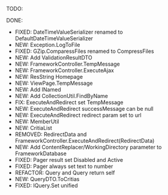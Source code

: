 TODO:

DONE:
* FIXED: DateTimeValueSerializer renamed to DefaultDateTimeValueSerializer
* NEW: Exception.LogToFile
* FIXED: GZip.ComparessFiles renamed to CompressFiles
* NEW: Add ValidationResultDTO
* NEW: FrameworkController.TempMessage
* NEW: FrameworkController.ExecuteAjax
* NEW: ResString Homepage
* NEW: ViewPage.TempMessage
* NEW: Add INamed
* NEW: Add CollectionUtil.FindByName
* FIX: ExecuteAndRedirect set TempMessage
* NEW: ExecuteAndRedirect successMessage can be null
* NEW: ExecuteAndRedirect redirect param set to url
* NEW: MemberUtil
* NEW: CritiaList
* REMOVED: RedirectData and FrameworkController.ExecuteAndRedirect(RedirectData)
* NEW: Add ContentReplacer/WorkingDirectory parameter to FrameworkDatabase
* FIXED: Pager result set Disabled and Active
* FIXED: Pager always set text to number
* REFACTOR: Query and Query<T> return self
* NEW: QueryDTO.ToCritias
* FIXED: IQuery<T>.Set unified
